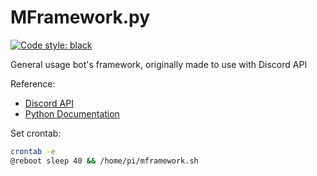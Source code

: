 # MFramework.py
[![Code style: black](https://img.shields.io/badge/code%20style-black-000000.svg)](https://github.com/psf/black)

General usage bot's framework, originally made to use with Discord API

Reference:
- [Discord API](https://discordapp.com/developers/docs/intro)
- [Python Documentation](https://docs.python.org/3/)


Set crontab:
```sh
crontab -e
@reboot sleep 40 && /home/pi/mframework.sh
```